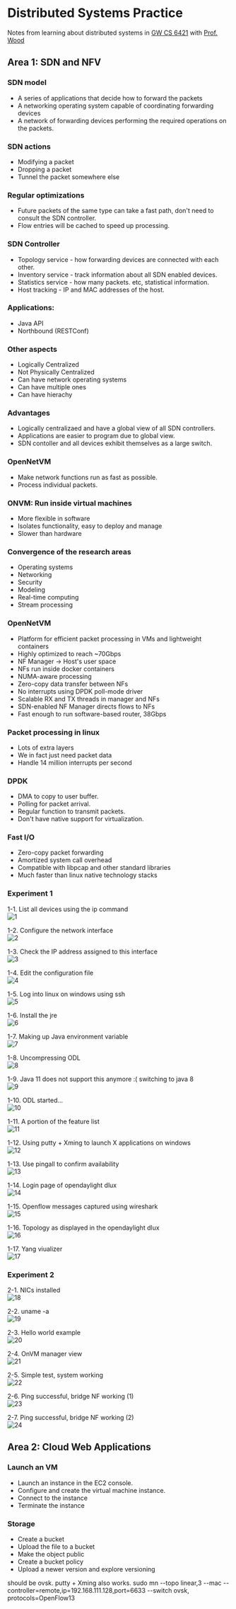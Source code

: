 # Distributed Systems Practice
Notes from learning about distributed systems in [GW CS 6421](https://gwdistsys18.github.io/) with [Prof. Wood](https://faculty.cs.gwu.edu/timwood/)

## Area 1: SDN and NFV
### SDN model
- A series of applications that decide how to forward the packets
- A networking operating system capable of coordinating forwarding devices
- A network of forwarding devices performing the required operations on the packets.

### SDN actions
- Modifying a packet
- Dropping a packet
- Tunnel the packet somewhere else

### Regular optimizations
- Future packets of the same type can take a fast path, don't need to consult the SDN controller.
- Flow entries will be cached to speed up processing.

### SDN Controller
- Topology service - how forwarding devices are connected with each other.
- Inventory service - track information about all SDN enabled devices.
- Statistics service - how many packets. etc, statistical information.
- Host tracking - IP and MAC addresses of the host.

### Applications:
- Java API
- Northbound (RESTConf)

### Other aspects
- Logically Centralized
- Not Physically Centralized
- Can have network operating systems
- Can have multiple ones
- Can have hierachy

### Advantages
- Logically centralizaed and have a global view of all SDN controllers.
- Applications are easier to program due to global view.
- SDN contoller and all devices exhibit themselves as a large switch.

### OpenNetVM
- Make network functions run as fast as possible.
- Process individual packets.

### ONVM: Run inside virtual machines
- More flexible in software
- Isolates functionality, easy to deploy and manage
- Slower than hardware

### Convergence of the research areas
- Operating systems
- Networking
- Security
- Modeling
- Real-time computing
- Stream processing

### OpenNetVM
- Platform for efficient packet processing in VMs and lightweight containers
- Highly optimized to reach ~70Gbps
- NF Manager -> Host's user space
- NFs run inside docker containers
- NUMA-aware processing
- Zero-copy data transfer between NFs
- No interrupts using DPDK poll-mode driver
- Scalable RX and TX threads in manager and NFs
- SDN-enabled NF Manager directs flows to NFs
- Fast enough to run software-based router, 38Gbps

### Packet processing in linux
- Lots of extra layers
- We in fact just need packet data
- Handle 14 million interrupts per second

### DPDK
- DMA to copy to user buffer.
- Polling for packet arrival.
- Regular function to transmit packets.
- Don't have native support for virtualization.

### Fast I/O
- Zero-copy packet forwarding
- Amortized system call overhead
- Compatible with libpcap and other standard libraries
- Much faster than linux native technology stacks

### Experiment 1
1-1. List all devices using the ip command  
![1](https://raw.githubusercontent.com/hungry-foolish/dist-sys-practice/master/experiment/1.List%20all%20devices%20using%20the%20ip%20command.png)
  
1-2. Configure the network interface  
![2](https://raw.githubusercontent.com/hungry-foolish/dist-sys-practice/master/experiment/2.sudo%20dhclient%20ens38.png)

1-3. Check the IP address assigned to this interface  
![3](https://raw.githubusercontent.com/hungry-foolish/dist-sys-practice/master/experiment/3.%20check%20the%20ip%20address%20assigned%20to%20ens38.png)

1-4. Edit the configuration file  
![4](https://raw.githubusercontent.com/hungry-foolish/dist-sys-practice/master/experiment/4.edit%20configuration%20file.png)

1-5. Log into linux on windows using ssh  
![5](https://raw.githubusercontent.com/hungry-foolish/dist-sys-practice/master/experiment/5.Windows%20logged%20into%20linux%20using%20ssh.png)

1-6.  Install the jre  
![6](https://raw.githubusercontent.com/hungry-foolish/dist-sys-practice/master/experiment/6.installing%20jre.png)

1-7.  Making up Java environment variable  
![7](https://raw.githubusercontent.com/hungry-foolish/dist-sys-practice/master/experiment/7.java%20env.png)

1-8.  Uncompressing ODL  
![8](https://raw.githubusercontent.com/hungry-foolish/dist-sys-practice/master/experiment/8.uncompressed%20opennetvm.png)

1-9.  Java 11 does not support this anymore :( switching to java 8  
![9](https://raw.githubusercontent.com/hungry-foolish/dist-sys-practice/master/experiment/9.switching%20to%20java%208%20because%20java%2011%20no%20longer%20supports%20this.png)

1-10.  ODL started...  
![10](https://raw.githubusercontent.com/hungry-foolish/dist-sys-practice/master/experiment/10.opendaylight%20started.png)

1-11.  A portion of the feature list  
![11](https://raw.githubusercontent.com/hungry-foolish/dist-sys-practice/master/experiment/11.part%20of%20the%20feature%20list.png)

1-12.  Using putty + Xming to launch X applications on windows  
![12](https://raw.githubusercontent.com/hungry-foolish/dist-sys-practice/master/experiment/12.successfully%20launched%20using%20putty%2Bxming.png)

1-13. Use pingall to confirm availability  
![13](https://raw.githubusercontent.com/hungry-foolish/dist-sys-practice/master/experiment/13%20pingall%20results.png)

1-14.  Login page of opendaylight dlux  
![14](https://raw.githubusercontent.com/hungry-foolish/dist-sys-practice/master/experiment/14.opendaylight%20dlux.png)

1-15.  Openflow messages captured using wireshark  
![15](https://raw.githubusercontent.com/hungry-foolish/dist-sys-practice/master/experiment/17.Openflow%20messages.png)

1-16.  Topology as displayed in the opendaylight dlux  
![16](https://raw.githubusercontent.com/hungry-foolish/dist-sys-practice/master/experiment/18.topology.png)

1-17.  Yang viualizer  
![17](https://raw.githubusercontent.com/hungry-foolish/dist-sys-practice/master/experiment/19.Yang%20visualizer.png)

### Experiment 2
2-1.  NICs installed  
![18](https://raw.githubusercontent.com/hungry-foolish/dist-sys-practice/master/experiment/20.NIC%20output.png)

2-2.  uname -a  
![19](https://raw.githubusercontent.com/hungry-foolish/dist-sys-practice/master/experiment/21-uname%20-a.png)

2-3.  Hello world example  
![20](https://raw.githubusercontent.com/hungry-foolish/dist-sys-practice/master/experiment/22.hello.png)

2-4.  OnVM manager view  
![21](https://raw.githubusercontent.com/hungry-foolish/dist-sys-practice/master/experiment/23.onvm%20manager.png)

2-5.  Simple test, system working  
![22](https://raw.githubusercontent.com/hungry-foolish/dist-sys-practice/master/experiment/24.go-tester.png)

2-6.  Ping successful, bridge NF working (1)  
![23](https://raw.githubusercontent.com/hungry-foolish/dist-sys-practice/master/experiment/25.ping%20complete.png)

2-7.  Ping successful, bridge NF working (2)  
![24](https://raw.githubusercontent.com/hungry-foolish/dist-sys-practice/master/experiment/26.NF%20.png)

## Area 2: Cloud Web Applications
### Launch an VM
- Launch an instance in the EC2 console.
- Configure and create the virtual machine instance.
- Connect to the instance
- Terminate the instance

### Storage
- Create a bucket
- Upload the file to a bucket
- Make the object public
- Create a bucket policy
- Upload a newer version and explore versioning


should be ovsk.
putty + Xming also works.
sudo mn --topo linear,3 --mac --controller=remote,ip=192.168.111.128,port=6633 --switch ovsk, protocols=OpenFlow13
